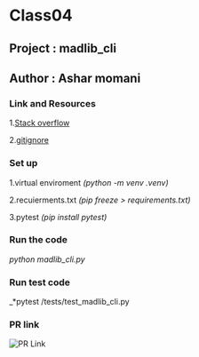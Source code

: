 # Class04

## Project : madlib_cli 

## Author : Ashar momani 

### Link and Resources 

1.[Stack overflow](https://stackoverflow.com/questions/24719368/syntaxerror-non-default-argument-follows-default-argument)


2.[gitignore](https://www.toptal.com/developers/gitignore)


### Set up 

1.virtual enviroment _*(python -m venv .venv)*_

2.recuierments.txt _*(pip freeze > requirements.txt)*_

3.pytest _*(pip install pytest)*_

### Run the code 

_*python madlib_cli.py*_

### Run test code 

_*pytest /tests/test_madlib_cli.py

### PR link 
![PR Link](https://github.com/Ashar121299/madlib-cli/pull/1)
